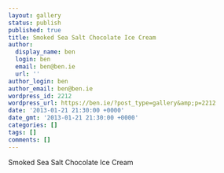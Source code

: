```yaml
---
layout: gallery
status: publish
published: true
title: Smoked Sea Salt Chocolate Ice Cream
author:
  display_name: ben
  login: ben
  email: ben@ben.ie
  url: ''
author_login: ben
author_email: ben@ben.ie
wordpress_id: 2212
wordpress_url: https://ben.ie/?post_type=gallery&amp;p=2212
date: '2013-01-21 21:30:00 +0000'
date_gmt: '2013-01-21 21:30:00 +0000'
categories: []
tags: []
comments: []
---
```

<p>Smoked Sea Salt Chocolate Ice Cream</p>
